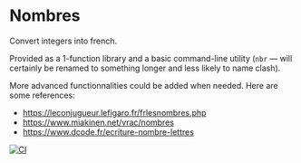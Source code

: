 Nombres
=========

Convert integers into french.

Provided as a 1-function library and a basic command-line utility (`nbr` — will
certainly be renamed to something longer and less likely to name clash).

More advanced functionnalities could be added when needed. Here are some
references:
- https://leconjugueur.lefigaro.fr/frlesnombres.php
- https://www.miakinen.net/vrac/nombres
- https://www.dcode.fr/ecriture-nombre-lettres

[![CI](https://github.com/ttamttam/nombres/actions/workflows/blank.yml/badge.svg)](https://github.com/ttamttam/nombres/actions/workflows/blank.yml)
